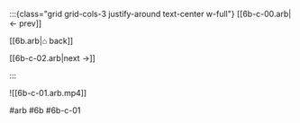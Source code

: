 :::{class="grid grid-cols-3 justify-around text-center w-full"}
[[6b-c-00.arb|← prev]]

[[6b.arb|⌂ back]]

[[6b-c-02.arb|next →]]

:::

![[6b-c-01.arb.mp4]]

#arb #6b #6b-c-01

